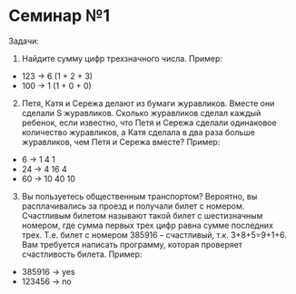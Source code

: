 # Семинар №1
Задачи:

1. Найдите сумму цифр трехзначного числа. Пример:

- 123 -> 6 (1 + 2 + 3)
- 100 -> 1 (1 + 0 + 0)

2. Петя, Катя и Сережа делают из бумаги журавликов. Вместе они сделали S журавликов. Сколько журавликов сделал каждый ребенок, если известно, что Петя и Сережа сделали одинаковое количество журавликов, а Катя сделала в два раза больше журавликов, чем Петя и Сережа вместе? Пример:

- 6 -> 1  4  1
- 24 -> 4  16  4
- 60 -> 10  40  10

3. Вы пользуетесь общественным транспортом? Вероятно, вы расплачивались за проезд и получали билет с номером. Счастливым билетом называют такой билет с шестизначным номером, где сумма первых трех цифр равна сумме последних трех. Т.е. билет с номером 385916 – счастливый, т.к. 3+8+5=9+1+6. Вам требуется написать программу, которая проверяет счастливость билета. Пример:

- 385916 -> yes
- 123456 -> no